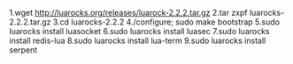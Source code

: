 1.wget http://luarocks.org/releases/luarock-2.2.2.tar.gz 
2.tar zxpf luarocks-2.2.2.tar.gz 
3.cd luarocks-2.2.2 
4./configure; sudo make bootstrap 
5.sudo luarocks install luasocket
 6.sudo luarocks install luasec
 7.sudo luarocks install redis-lua 
8.sudo luarocks install lua-term 
9.sudo luarocks install serpent
